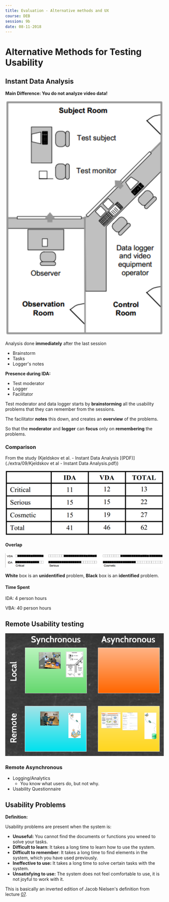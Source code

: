 ```yaml
---
title: Evaluation - Alternative methods and UX
course: DEB
session: 9b
date: 08-11-2018
---
```


# Alternative Methods for Testing Usability

## Instant Data Analysis

**Main Difference: You do not analyze video data!**

![1547652815624](images/1547652815624.png)



Analysis done **immediately** after the last session

* Brainstorm
* Tasks
* Logger's notes



**Presence during IDA:**

* Test moderator
* Logger
* Facilitator



Test moderator and data logger starts by **brainstorming** all the usability problems that they can remember from the sessions.

The facilitator **notes** this down, and creates an **overview** of the problems. 

So that the **moderator** and **logger** can **focus** only on **remembering** the problems.

### Comparison

From the study (Kjeldskov et al. - Instant Data Analysis [(PDF)](./extra/09/Kjeldskov et al - Instant Data Analysis.pdf))

![1547653201536](images/1547653201536.png)

#### Overlap

![1547653258173](images/1547653258173.png)

**White** box is an **unidentified** problem, **Black** box is an **identified** problem. 

#### Time Spent

IDA:		4 person hours

VBA:	40 person hours



## Remote Usability testing

 ![1547653533260](images/1547653533260.png)



### Remote Asynchronous

* Logging/Analytics
  * You know what users do, but not why.
* Usability Questionnaire



## Usability Problems

**Definition:**

Usability problems are present when the system is:

* **Unuseful:** You cannot find the documents or functions you wneed to solve your tasks.
* **Difficult to learn**: It takes a long time to learn how to use the system.
* **Difficult to remember**: It takes a long time to find elements in the system, which you have used previously.
* **Ineffective to use:** It takes a long time to solve certain tasks with the system.
* **Unsatisfying to use:** The system does not feel comfortable to use, it is not joyful to work with it.

This is basically an inverted edition of Jacob Nielsen's definition from lecture [07](../DEB/07-evaluation.md#jacob-nielsen-definition).

